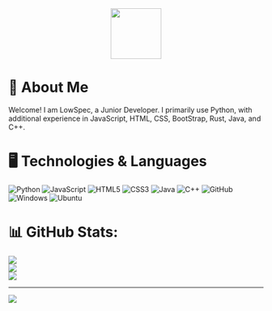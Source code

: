 <div id="header" align="center">
  <img src="https://avatars.githubusercontent.com/u/80385481?s=400&u=1aa0c3ddab28ee75f92272ff19c4f79eb56b5cca&v=4" width="100"/>

</div>

# 👋 About Me
Welcome! I am LowSpec, a Junior Developer. I primarily use Python, with additional experience in JavaScript, HTML, CSS, BootStrap, Rust, Java, and C++.

# 🖥️ Technologies & Languages
![Python](https://img.shields.io/badge/python-3670A0?style=for-the-badge&logo=python&logoColor=ffdd54)
![JavaScript](https://img.shields.io/badge/javascript-%23323330.svg?style=for-the-badge&logo=javascript&logoColor=%23F7DF1E)
![HTML5](https://img.shields.io/badge/html5-%23E34F26.svg?style=for-the-badge&logo=html5&logoColor=white)
![CSS3](https://img.shields.io/badge/css3-%231572B6.svg?style=for-the-badge&logo=css3&logoColor=white)
![Java](https://img.shields.io/badge/java-%23ED8B00.svg?style=for-the-badge&logo=openjdk&logoColor=white)
![C++](https://img.shields.io/badge/c++-%2300599C.svg?style=for-the-badge&logo=c%2B%2B&logoColor=white)
![GitHub](https://img.shields.io/badge/github-%23121011.svg?style=for-the-badge&logo=github&logoColor=white)
![Windows](https://img.shields.io/badge/Windows-0078D6?style=for-the-badge&logo=windows&logoColor=white)
![Ubuntu](https://img.shields.io/badge/Ubuntu-E95420?style=for-the-badge&logo=ubuntu&logoColor=white)

# 📊 GitHub Stats:
![](https://github-readme-stats.vercel.app/api?username=thelowspecpc&theme=dark&hide_border=false&include_all_commits=false&count_private=false)<br/>
![](https://nirzak-streak-stats.vercel.app/?user=thelowspecpc&theme=dark&hide_border=false)<br/>
![](https://github-readme-stats.vercel.app/api/top-langs/?username=thelowspecpc&theme=dark&hide_border=false&include_all_commits=false&count_private=false&layout=compact)

---
[![](https://visitcount.itsvg.in/api?id=thelowspecpc&icon=0&color=0)](https://visitcount.itsvg.in)

